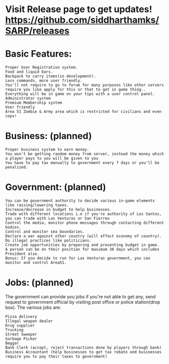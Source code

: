 # Visit Release page to get updates! https://github.com/siddharthamks/SARP/releases

# Basic Features:

    Proper User Registration system.
    Food and liquid bars.
    Backpack to carry items(in development).
    Less commands, more user friendly.
    You'll not require to go to forum for many purposes like other servers require you like apply for this or that to get in game thing.. Everything will be in game on your tips with a user control panel.
    Administrator system
    Premium Membership system
    User friendly
    Area 51 Zombie & Army area which is restricted for civilians and even cops!


# Business: (planned)

    Proper business system to earn money.
    You won't be getting random money from server, instead the money which a player pays to you will be given to you
    You have to pay tax manually to government every 7 days or you'll be penalized.


# Government: (planned)

    You can be government authority to decide various in-game elements like raising/lowering taxes.
    Increase/decrease in budget to help businesses.
    Trade with different locations i.e if you're authority of Los Santos, you can trade with Las Venturas or San Fierreo
    Control the media, monitor phone messages through contacting different bodies.
    Control and monitor sea boundaries.
    Declare a war against other country (will effect economy of country).
    Do illegal practices like politicians.
    Create job opportunities by preparing and presenting budget in game.
    A person can be on their position for maximum 30 days which includes President also.
    Bonus: If you decide to run for Las Venturas government, you can monitor and control Area51.


# Jobs: (planned)
The government can provide you jobs if you're not able to get any, send request to government official by visiting post office or police station(drop box). The various jobs are:

    Pizza delivery
    Illegal weapon dealer
    Drug supplier
    Trucking
    Street Sweeper
    Garbage Picker
    Beggar
    Bank Clerk (accept, reject transactions done by players through bank)
    Business Accountant (help businesses to get tax rebate and businesses require you to pay their taxes to government)
